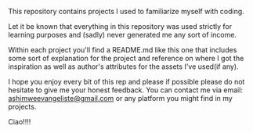 This repository contains projects I used to familiarize myself with coding.

Let it be known that everything in this repository was used strictly for learning purposes and (sadly) never generated me any sort of income.

Within each project you'll find a README.md like this one that includes some sort of explanation for the project and reference on where I got the inspiration as well as author's attributes for the assets I've used(if any).

I hope you enjoy every bit of this rep and please if possible please do not hesitate to give me your honest feedback. You can contact me via email: ashimweevangeliste@gmail.com or any platform you might find in my projects. 

Ciao!!!!

